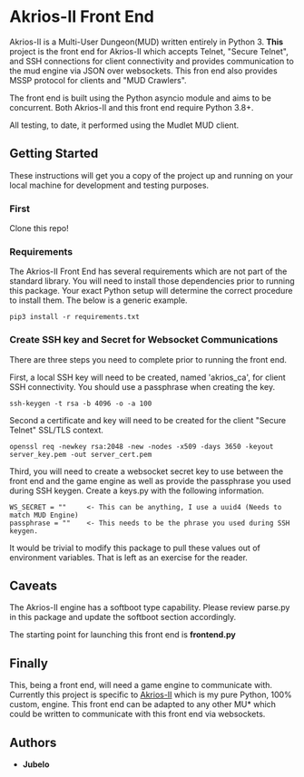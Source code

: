 # Akrios-II Front End

Akrios-II is a Multi-User Dungeon(MUD) written entirely in Python 3.  **This** project is the front end for Akrios-II which
accepts Telnet, "Secure Telnet", and SSH connections for client connectivity and provides communication to the mud engine via JSON over websockets.  This fron end  also provides MSSP protocol for clients and "MUD Crawlers".  

The front end is built using the Python asyncio module and aims to be concurrent. Both Akrios-II and this front end require Python 3.8+.

All testing, to date, it performed using the Mudlet MUD client.



## Getting Started

These instructions will get you a copy of the project up and running on your local machine for development and testing purposes.

### First

Clone this repo!

### Requirements

The Akrios-II Front End has several requirements which are not part of the standard library.  You will need to install those dependencies prior to running this package.  Your exact Python setup will determine the correct procedure to install them.  The below is a generic example.

```
pip3 install -r requirements.txt
```

### Create SSH key and Secret for Websocket Communications

There are three steps you need to complete prior to running the front end.  

First, a local SSH key will need to be created, named 'akrios_ca', for client SSH connectivity.  You should use a passphrase when creating the key.

```
ssh-keygen -t rsa -b 4096 -o -a 100
```

Second a certificate and key will need to be created for the client "Secure Telnet" SSL/TLS context.

```
openssl req -newkey rsa:2048 -new -nodes -x509 -days 3650 -keyout server_key.pem -out server_cert.pem
```

Third, you will need to create a websocket secret key to use between the front end and the game engine as well as provide the passphrase you used during SSH keygen.  Create a keys.py with the following information.

```
WS_SECRET = ""     <- This can be anything, I use a uuid4 (Needs to match MUD Engine)
passphrase = ""    <- This needs to be the phrase you used during SSH keygen.
```

It would be trivial to modify this package to pull these values out of environment variables.  That is left as an exercise for the reader.


## Caveats

The Akrios-II engine has a softboot type capability. Please review parse.py in this package and update the softboot section accordingly.

The starting point for launching this front end is **frontend.py**
## Finally

This, being a front end, will need a game engine to communicate with.  Currently this project is specific to [Akrios-II](https://github.com/bdubyapee/akrios-ii) which is my pure Python, 100% custom, engine.  This front end can be adapted to any other MU* which could be written to communicate with this front end via websockets.

## Authors

* **Jubelo**

